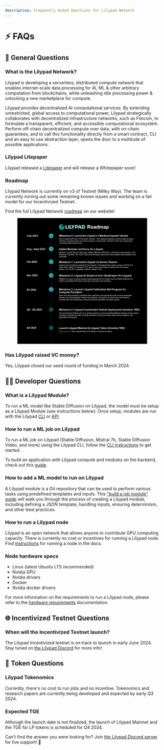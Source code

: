 ```yaml
---
description: Frequently Asked Questions for Lilypad Network
---
```


# ⚡ FAQs

## 🍃 General Questions

### What is the Lilypad Network?

Lilypad is developing a serverless, distributed compute network that enables internet-scale data processing for AI, ML & other arbitrary computation from blockchains, while unleashing idle processing power & unlocking a new marketplace for compute.

Lilypad provides decentralized AI computational services. By extending unrestricted, global access to computational power, Lilypad strategically collaborates with decentralized infrastructure networks, such as Filecoin, to formulate a transparent, efficient, and accessible computational ecosystem. Perform off-chain decentralized compute over data, with on-chain guarantees, and to call this functionality directly from a smart contract, CLI and an easy to use abstraction layer, opens the door to a multitude of possible applications.

### Lilypad Litepaper

Lilypad released a [Litepaper](https://docs.lilypad.tech/lilypad/research-and-vision/whitepaper) and will release a Whitepaper soon!

### Roadmap

Lilypad Network is currently on v3 of Testnet (Milky Way). The team is currently ironing out some remaining known issues and working on a fair model for our Incentivized Testnet.

Find the full Lilypad Network [roadmap](https://lilypad.tech/roadmap.html) on our website!

<figure><img src=".gitbook/assets/Roadmap.png" alt=""><figcaption></figcaption></figure>

### Has Lilypad raised VC money?

Yes, Lilypad closed our seed round of funding in March 2024.

## 👩‍💻 Developer Questions

### What is a Lilypad Module?

To run a ML model like Stable Diffusion on Lilypad, the model must be setup as a Lilypad Module (see instructions below). Once setup, modules are run with the Lilypad [CLI](https://docs.lilypad.tech/lilypad/lilypad-milky-way-testnet/install-run-requirements) or [API](https://docs.lilypad.tech/lilypad/lilypad-milky-way-reference/javascript-cli-wrapper).

### How to run a ML job on Lilypad

To run a ML job on Lilypad (Stable Diffusion, Mistral 7b, Stable Diffusion Video, and more) using the Lilypad CLI, follow the [CLI instructions](https://docs.lilypad.tech/lilypad/lilypad-milky-way-testnet/install-run-requirements) to get started.&#x20;

To build an application with Lilypad compute and modules on the backend, check out this [guide](https://blog.lilypadnetwork.org/setting-up-your-lilypad-front-end).

### How to add a ML model to run on Lilypad

A Lilypad module is a Git repository that can be used to perform various tasks using predefined templates and inputs. This ["build a job module" guide](https://docs.lilypad.tech/lilypad/lilypad-milky-way-reference/build-a-job-module) will walk you through the process of creating a Lilypad module, including defining a JSON template, handling inputs, ensuring determinism, and other best practices.

### How to run a Lilypad node

Lilypad is an open network that allows anyone to contribute GPU computing capacity. There is currently no cost or incentives for running a Lilypad node. Find [instructions](https://docs.lilypad.tech/lilypad/lilypad-milky-way-reference/run-a-node) for running a node in the docs.

### Node hardware specs

* Linux (latest Ubuntu LTS recommended)
* Nvidia GPU
* Nvidia drivers
* Docker
* Nvidia docker drivers

For more information on the requirements to run a Lilypad node, please refer to the [hardware requirements](hardware-providers/hardware-requirements.md) documentation.

## 🌐 Incentivized Testnet Questions

### When will the Incentivized Testnet launch?

The Lilypad Incentivized testnet is on track to launch in early June 2024. Stay tuned on [the Lilypad Discord](https://lilypad.team/discord) for more info!

## 📖 Token Questions

### Lilypad Tokenomics

Currently, there's no cost to run jobs and no incentive. Tokenomics and research papers are currently being developed and expected by early Q3 2024.&#x20;

### Expected TGE

Although the launch date is not finalized, the launch of Lilypad Mainnet and the TGE for LP tokens is scheduled for Q4 2024.



Can't find the answer you were looking for? Join [the Lilypad Discord server](https://lilypad.team/discord) for live support! 🪷

